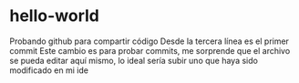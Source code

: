 # hello-world
Probando github para compartir código
Desde la tercera línea es el primer commit
Este cambio es para probar commits, me sorprende que el archivo se pueda editar aquí mismo, lo ideal
sería subir uno que haya sido modificado en mi ide
